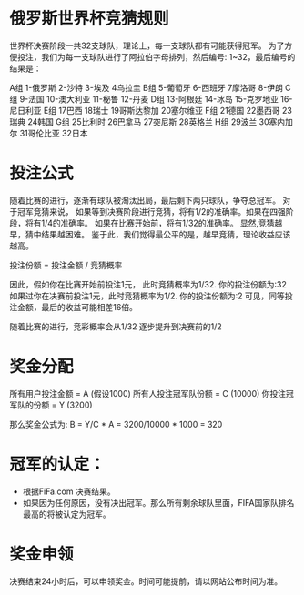 # 俄罗斯世界杯竞猜规则

世界杯决赛阶段一共32支球队，理论上，每一支球队都有可能获得冠军。
为了方便投注，我们为每一支球队进行了阿拉伯字母排列，然后编号: 1~32，最后编号的结果是：

A组	1-俄罗斯	2-沙特	3-埃及	4乌拉圭 
B组	5-葡萄牙	6-西班牙	7摩洛哥	8-伊朗 
C组	9-法国	10-澳大利亚	11-秘鲁	12-丹麦 
D组	13-阿根廷	14-冰岛	15-克罗地亚	16-尼日利亚 
E组	17巴西	18瑞士	19哥斯达黎加	20塞尔维亚 
F组	21德国	22墨西哥	23瑞典	24韩国 
G组	25比利时	26巴拿马	27突尼斯	28英格兰 
H组	29波兰	30塞内加尔	31哥伦比亚	32日本

# 投注公式
随着比赛的进行，逐渐有球队被淘汰出局，最后剩下两只球队，争夺总冠军。 对于冠军竞猜来说， 如果等到决赛阶段进行竞猜，将有1/2的准确率。如果在四强阶段，将有1/4的准确率。 如果在比赛开始前，将有1/32的准确率。 显然,竞猜越早，猜中结果越困难。 鉴于此，我们觉得最公平的是，越早竞猜，理论收益应该越高。

投注份额 = 投注金额 / 竞猜概率

因此，假如你在比赛开始前投注1元， 此时竞猜概率为1/32. 你的投注份额为:32 如果过你在决赛前投注1元，此时竞猜概率为1/2. 你的投注份额为:2 可见，同等投注金额，最后的收益可能相差16倍。

随着比赛的进行，竞彩概率会从1/32 逐步提升到决赛前的1/2

# 奖金分配 

所有用户投注金额 = A (假设1000) 所有人投注冠军队份额 = C (10000) 你投注冠军队的份额 = Y (3200)

那么奖金公式为: B = Y/C * A = 3200/10000 * 1000 = 320

# 冠军的认定：
* 根据FiFa.com 决赛结果。 
* 如果因为任何原因，没有决出冠军。那么所有剩余球队里面，FIFA国家队排名最高的将被认定为冠军。 
# 奖金申领
 决赛结束24小时后，可以申领奖金。时间可能提前，请以网站公布时间为准。
